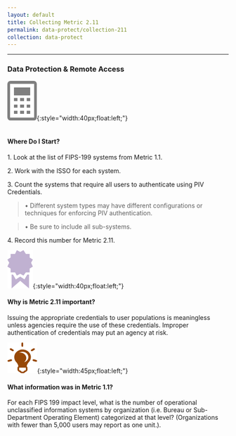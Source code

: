 ```yaml
---
layout: default
title: Collecting Metric 2.11
permalink: data-protect/collection-211
collection: data-protect
---
```

---
### Data Protection & Remote Access

![calc logo](../img/calc.png){:style="width:40px;float:left;"}<br><br>
#### Where Do I Start? <br>
<p>
1. Look at the list of FIPS-199 systems from Metric 1.1.</p>
<p>
2. Work with the ISSO for each system.</p>
<p>
3. Count the systems that require all users to authenticate using PIV Credentials.</p>

> • Different system types may have different configurations or techniques for enforcing PIV authentication.<br>

> • Be sure to include all sub-systems.
<p>
4. Record this number for Metric 2.11.
</p>

![ribbon logo](../img/ribbon.png){:style="width:40px;float:left;"}
<div class="usa-alert usa-alert">
  <div class="usa-alert-body">
    <p class="usa-alert-text"><H4>Why is Metric 2.11 important?</H4>
    Issuing the appropriate credentials to user populations is meaningless unless agencies require the use of these credentials. Improper authentication of credentials may put an agency at risk.</p>
</div>
</div>

![Light bulb logo](../img/ahabrn.png){:style="width:45px;float:left;"}
<div class="usa-alert usa-alert">
  <div class="usa-alert-body">
    <p class="usa-alert-text"><H4>What information was in Metric 1.1?</H4>
    For each FIPS 199 impact level, what is the number of operational unclassified information systems by organization (i.e. Bureau or Sub-Department Operating Element) categorized at that level? (Organizations with fewer than 5,000 users may report as one unit.).</p>
</div>
</div>
